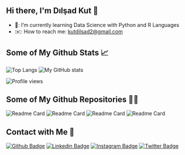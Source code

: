 ## Hi there, I'm Dılşad Kut 👋

- 🌴: I’m currently learning Data Science with Python and R Languages
- ✉️: How to reach me: kutdilsad2@gmail.com

## Some of My Github Stats 📈

![Top Langs](https://github-readme-stats.vercel.app/api/top-langs/?username=dilsadkut&count_private=true&theme=tokyonight)
![My GitHub stats](https://github-readme-stats.vercel.app/api?username=dilsadkut&include_all_commits=true&show_icons=true&theme=tokyonight)

![Profile views](https://komarev.com/ghpvc/?username=dilsadkut&color=blue)

## Some of My Github Repositories 👨‍💻

![Readme Card](https://github-readme-stats.vercel.app/api/pin/?username=dilsadkut&repo=PythonBasics&show_icons=true&theme=tokyonight&show_owner=true)
![Readme Card](https://github-readme-stats.vercel.app/api/pin/?username=dilsadkut&repo=PythonTraining&show_icons=true&theme=tokyonight&show_owner=true)
![Readme Card](https://github-readme-stats.vercel.app/api/pin/?username=dilsadkut&repo=PythonWorkshop&show_icons=true&theme=tokyonight&show_owner=true)
![Readme Card](https://github-readme-stats.vercel.app/api/pin/?username=dilsadkut&repo=dataVisualization&show_icons=true&theme=tokyonight&show_owner=true)

## Contact with Me 💬

[![Github Badge](https://img.shields.io/badge/GitHub-100000?style=for-the-badge&logo=github&logoColor=white)](https://www.github.com/dilsadkut/)
[![Linkedin Badge](https://img.shields.io/badge/linkedin-%230077B5.svg?&style=for-the-badge&logo=linkedin&logoColor=white)](https://www.linkedin.com/in/dilsadkut/)
[![Instagram Badge](https://img.shields.io/badge/Instagram-E4405F?style=for-the-badge&logo=instagram&logoColor=white)](https://www.instagram.com/dilsadkut/)
[![Twitter Badge](https://img.shields.io/badge/Twitter-1DA1F2?style=for-the-badge&logo=twitter&logoColor=white)](https://www.twitter.com/dilsadkut/)

